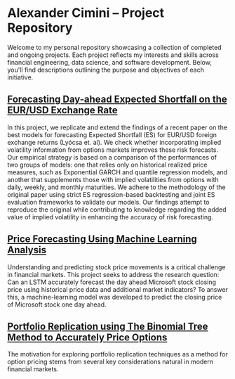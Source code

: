 # Alexander Cimini – Project Repository

Welcome to my personal repository showcasing a collection of completed and ongoing projects. Each project reflects my interests and skills across financial engineering, data science, and software development. Below, you'll find descriptions outlining the purpose and objectives of each initiative.

## [Forecasting Day-ahead Expected Shortfall on the EUR/USD Exchange Rate](https://github.com/ACimini/Projects/blob/main/Forecasting%20Day%20Ahead%20USD-EUR%20VaR/EUR-USD%20Report.pdf)

In this project, we replicate and extend the findings of a recent paper on the best models for forecasting Expected Shortfall (ES) for EUR/USD foreign exchange returns (Lyócsa et. al). We check whether incorporating implied volatility information from options markets improves these risk forecasts. Our empirical strategy is based on a comparison of the performances of two groups of models: one that relies only on historical realized price measures, such as Exponential GARCH and quantile regression models, and another that supplements those with implied volatilities from options with daily, weekly, and monthly maturities. We adhere to the methodology of the original paper using strict ES regression-based backtesting and joint ES evaluation frameworks to validate our models. Our findings attempt to reproduce the original while contributing to knowledge regarding the added value of implied volatility in enhancing the accuracy of risk forecasting.

## [Price Forecasting Using Machine Learning Analysis](https://github.com/ACimini/Projects/blob/main/Stock%20Price%20Forecasting%20using%20ML/Price%20Forecasting%20Analysis%20FINAL.pdf)

Understanding and predicting stock price movements is a critical challenge in financial markets. This project seeks to address the research question: Can an LSTM accurately forecast the day ahead Microsoft stock closing price using historical price data and additional market indicators? To answer this, a machine-learning model was developed to predict the closing price of Microsoft stock one day ahead.


## [Portfolio Replication using The Binomial Tree Method to Accurately Price Options](https://github.com/ACimini/Projects/blob/main/Portfolio%20Replication%20using%20The%20Binomial%20Tree%20Method%20to%20Accurately%20Price%20Options/Portfolio%20Replication%20using%20The%20Binomial%20Tree%20Method%20to%20Accurately%20Price%20Options.pdf)

The motivation for exploring portfolio replication techniques as a method for option pricing stems from several key considerations natural in modern financial markets.
